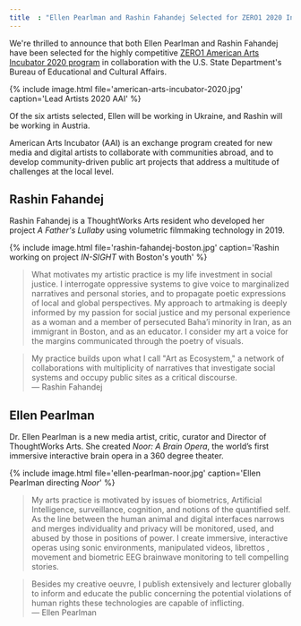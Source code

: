 ```yaml
---
title  : "Ellen Pearlman and Rashin Fahandej Selected for ZERO1 2020 Incubator"
---
```

We're thrilled to announce that both Ellen Pearlman and Rashin Fahandej have been selected for the highly competitive  [ZERO1 American Arts Incubator 2020 program](https://americanartsincubator.org/american-arts-incubator-2020-lead-artist-announcement/) in collaboration with the U.S. State Department's Bureau of Educational and Cultural Affairs.

{% include image.html file='american-arts-incubator-2020.jpg'
   caption='Lead Artists 2020 AAI' %}

Of the six artists selected, Ellen will be working in Ukraine, and Rashin will be working in Austria.

<!--excerpt-ends-->

American Arts Incubator (AAI) is an exchange program created for new media and digital artists to collaborate with communities abroad, and to develop community-driven public art projects that address a multitude of challenges at the local level.

## Rashin Fahandej

Rashin Fahandej is a ThoughtWorks Arts resident who developed her project _A Father's Lullaby_ using volumetric filmmaking technology in 2019.

{% include image.html file='rashin-fahandej-boston.jpg'
   caption='Rashin working on project _IN-SIGHT_ with Boston\'s youth' %}

> What motivates my artistic practice is my life investment in social justice. I interrogate oppressive systems to give voice to marginalized narratives and personal stories, and to propagate poetic expressions of local and global perspectives. My approach to artmaking is deeply informed by my passion for social justice and my personal experience as a woman and a member of persecuted Baha’i minority in Iran, as an immigrant in Boston, and as an educator. I consider my art a voice for the margins communicated through the poetry of visuals.

> My practice builds upon what I call "Art as Ecosystem," a network of collaborations with multiplicity of narratives that investigate social systems and occupy public sites as a critical discourse.<br><span class='quotee'>— Rashin Fahandej</span>

## Ellen Pearlman

Dr. Ellen Pearlman is a new media artist, critic, curator and Director of ThoughtWorks Arts. She created _Noor: A Brain Opera_, the world’s first immersive interactive brain opera in a 360 degree theater.

{% include image.html file='ellen-pearlman-noor.jpg'
   caption='Ellen Pearlman directing _Noor_' %}

> My arts practice is motivated by issues of biometrics, Artificial Intelligence, surveillance, cognition, and notions of the quantified self. As the line between the human animal and digital interfaces narrows and merges individuality and privacy will be monitored, used, and abused by those in positions of power. I create immersive, interactive operas using sonic environments, manipulated videos, librettos , movement and biometric EEG brainwave monitoring to tell compelling stories.

> Besides my creative oeuvre, I publish extensively and lecturer globally to inform and educate the public concerning  the potential violations of human rights these technologies are capable of inflicting.<br><span class='quotee'>— Ellen Pearlman</span>
